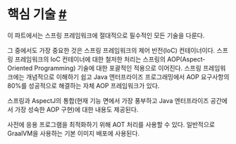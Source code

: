 # 핵심 기술 [#](https://docs.spring.io/spring-framework/reference/core.html)

이 파트에서는 스프링 프레임워크에 절대적으로 필수적인 모든 기술을 다룬다.

그 중에서도 가장 중요한 것은 스프링 프레임워크의 제어 반전(IoC) 컨테이너이다. 스프링 프레임워크의 IoC 컨테이너에 대한 철저한 처리는 스프링의 AOP(Aspect-Oriented Programming) 기술에 대한 포괄적인 적용으로 이어진다. 스프링 프레임워크에는 개념적으로 이해하기 쉽고 Java 엔터프라이즈 프로그래밍에서 AOP 요구사항의 80%를 성공적으로 해결하는 자체 AOP 프레임워크가 있다.

스프링과 AspectJ의 통합(현재 기능 면에서 가장 풍부하고 Java 엔터프라이즈 공간에서 가장 성숙한 AOP 구현)에 대한 내용도 제공된다.

사전에 응용 프로그램을 최적화하기 위해 AOT 처리를 사용할 수 있다. 일반적으로 GraalVM을 사용하는 기본 이미지 배포에 사용된다.
